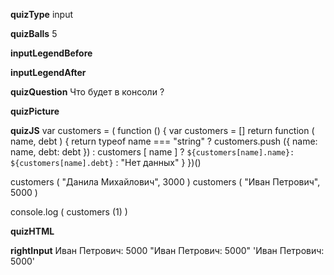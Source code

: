 ____quizType____
input

____quizBalls____
5

____inputLegendBefore____


____inputLegendAfter____


____quizQuestion____
Что будет в консоли ?

____quizPicture____


____quizJS____
var customers = ( function () {
    var customers = []
    return function ( name, debt ) {
        return typeof name === "string" ?
            customers.push ({
                name: name,
                debt: debt
            })
            : customers [ name ] ?
                `${customers[name].name}: ${customers[name].debt}`
                : "Нет данных"
        }
})()

customers ( "Данила Михайлович", 3000 )
customers ( "Иван Петрович", 5000 )

console.log ( customers (1) )

____quizHTML____


____rightInput____
Иван Петрович: 5000
"Иван Петрович: 5000"
'Иван Петрович: 5000'
